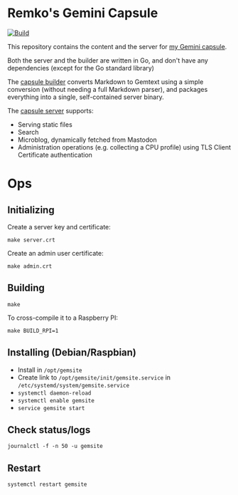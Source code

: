# Remko's Gemini Capsule

[![Build](https://github.com/remko/gemsite/actions/workflows/build.yml/badge.svg)](https://github.com/remko/gemsite/actions/workflows/build.yml)

This repository contains the content and the server for [my Gemini
capsule](gemini://g.mko.re).

Both the server and the builder are written in Go, and don't have any
dependencies (except for the Go standard library)

The [capsule builder](https://github.com/remko/gemsite/blob/main/cmd/buildgemsite/buildgemsite.go) converts Markdown to Gemtext using a simple conversion (without needing a full Markdown parser), and packages everything into a single, self-contained server binary.

The [capsule server](https://github.com/remko/gemsite/blob/main/gemsite.go) supports:

- Serving static files
- Search
- Microblog, dynamically fetched from Mastodon
- Administration operations (e.g. collecting a CPU profile) using TLS Client Certificate
  authentication


# Ops

## Initializing

Create a server key and certificate:

    make server.crt

Create an admin user certificate:

    make admin.crt

## Building

    make

To cross-compile it to a Raspberry PI:

    make BUILD_RPI=1


## Installing (Debian/Raspbian)

- Install in `/opt/gemsite`
- Create link to `/opt/gemsite/init/gemsite.service` in
  `/etc/systemd/system/gemsite.service`
- `systemctl daemon-reload`
- `systemctl enable gemsite`
- `service gemsite start`

## Check status/logs

    journalctl -f -n 50 -u gemsite

## Restart

    systemctl restart gemsite
